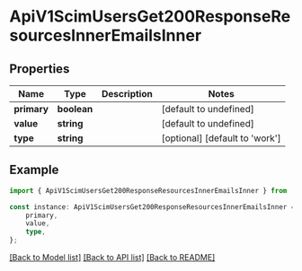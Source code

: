# ApiV1ScimUsersGet200ResponseResourcesInnerEmailsInner


## Properties

Name | Type | Description | Notes
------------ | ------------- | ------------- | -------------
**primary** | **boolean** |  | [default to undefined]
**value** | **string** |  | [default to undefined]
**type** | **string** |  | [optional] [default to 'work']

## Example

```typescript
import { ApiV1ScimUsersGet200ResponseResourcesInnerEmailsInner } from './api';

const instance: ApiV1ScimUsersGet200ResponseResourcesInnerEmailsInner = {
    primary,
    value,
    type,
};
```

[[Back to Model list]](../README.md#documentation-for-models) [[Back to API list]](../README.md#documentation-for-api-endpoints) [[Back to README]](../README.md)
